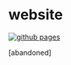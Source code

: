 # website
[![github pages](https://github.com/divacards/divacards.github.io/actions/workflows/gh-pages.yml/badge.svg)](https://github.com/divacards/divacards.github.io/actions/workflows/gh-pages.yml)

[abandoned]
